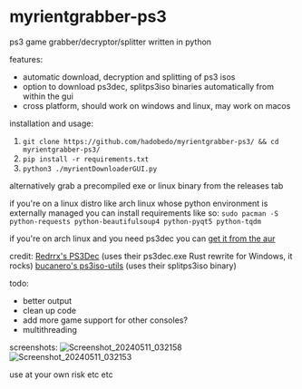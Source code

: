 # myrientgrabber-ps3

ps3 game grabber/decryptor/splitter written in python

features:
- automatic download, decryption and splitting of ps3 isos
- option to download ps3dec, splitps3iso binaries automatically from within the gui
- cross platform, should work on windows and linux, may work on macos

installation and usage:
1. `git clone https://github.com/hadobedo/myrientgrabber-ps3/ && cd myrientgrabber-ps3/`
2. `pip install -r requirements.txt`
3. `python3 ./myrientDownloaderGUI.py`

alternatively grab a precompiled exe or linux binary from the releases tab

if you're on a linux distro like arch linux whose python environment is externally managed you can install requirements like so:
`sudo pacman -S python-requests python-beautifulsoup4 python-pyqt5 python-tqdm`

if you're on arch linux and you need ps3dec you can [get it from the aur](https://aur.archlinux.org/packages/ps3dec-git)

credit:
[Redrrx's PS3Dec](https://github.com/Redrrx/ps3dec) (uses their ps3dec.exe Rust rewrite for Windows, it rocks)
[bucanero's ps3iso-utils](https://github.com/bucanero/ps3iso-utils) (uses their splitps3iso binary)

todo:
- better output
- clean up code
- add more game support for other consoles?
- multithreading

screenshots:
![Screenshot_20240511_032158](https://github.com/hadobedo/myrientgrabber-ps3/assets/34556645/331a9297-252c-4125-99e8-0dc5c589cc62)
![Screenshot_20240511_032153](https://github.com/hadobedo/myrientgrabber-ps3/assets/34556645/a2be69ad-424f-45da-a6b3-db06519d65a4)


use at your own risk etc etc
